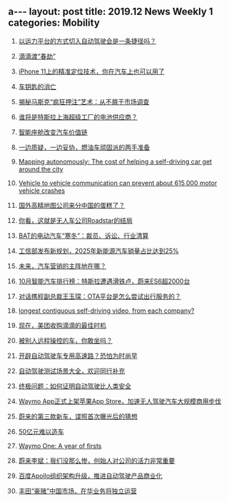 a---
layout: post
title: 2019.12 News Weekly 1
categories: Mobility
---

1. [以运力平台的方式切入自动驾驶会是一条捷径吗？](https://36kr.com/p/5271231)

2. [滴滴渡“春劫”](https://www.huxiu.com/article/328932.html)

3. [iPhone 11上的精准定位技术，你在汽车上也可以用了](https://tech.sina.com.cn/mobile/n/n/2019-11-18/doc-iihnzahi1578936.shtml)

4. [车钥匙的消亡](https://www.huxiu.com/article/329094.html)

5. [揭秘马斯克“疯狂押注”艺术：从不屑于市场调查](https://36kr.com/p/5271486)

6. [谁将是特斯拉上海超级工厂的电池供应商？](https://36kr.com/p/5271448)

7. [智能座舱改变汽车价值链](https://36kr.com/p/5271378)

8. [一边质疑，一边妥协，燃油车顽固派的两手准备](https://36kr.com/p/5271565)

9. [Mapping autonomously: The cost of helping a self-driving car get around the city](https://www.post-gazette.com/business/tech-news/2019/12/02/self-driving-cars-high-definition-mapping-Uber-Aptiv-Argo-Aurora/stories/201912010009)

10. [Vehicle to vehicle communication can prevent about 615,000 motor vehicle crashes](https://www.zimlon.com/b/vehicle-to-vehicle-communication-can-prevent-about-615000-motor-vehicle-crashes-cm541/)

11. [国外高精地图公司来分中国的蛋糕了？](http://www.sohu.com/a/241855176_475389)

12. [你看，这就是无人车公司Roadstar的结局](https://www.huxiu.com/article/329199.html)

13. [BAT的电动汽车“寒冬”：裁员、诉讼、行业清算](https://www.huxiu.com/article/329190.html)

14. [工信部发布新规划，2025年新能源汽车销量占比达到25%](https://36kr.com/p/5272153)

15. [未来，汽车营销的主阵地在哪？](https://36kr.com/p/5272100)

16. [10月智能汽车排行榜：特斯拉遭遇滑铁卢，蔚来ES6超2000台](https://36kr.com/p/5272274)

17. [对话携程副总裁王玉琛：OTA平台是怎么尝试出行服务的？](https://36kr.com/p/5262725)

18. [longest contiguous self-driving video, from each company?](reddit.com/r/SelfDrivingCars/comments/e61eor/longest_contiguous_selfdriving_video_from_each/)

19. [现在，美团收购滴滴的最佳时机](https://36kr.com/p/5271984?from=weibo)

20. [被别人远程操控的车，你敢坐吗？](https://www.zhihu.com/people/zidongjiashi/posts?page=2)

21. [开辟自动驾驶车专用高速路？恐怕为时尚早](https://zhuanlan.zhihu.com/p/30424125)

22. [自动驾驶测试场景大全，欢迎同行补充](https://zhuanlan.zhihu.com/p/33812415)

23. [终极问题：如何证明自动驾驶比人类安全](https://zhuanlan.zhihu.com/p/33991490)

24. [Waymo App正式上架苹果App Store，加速无人驾驶汽车大规模商用步伐](https://36kr.com/p/5272965)

25. [蔚来的第三款新车，谍照首次曝光后的猜想](https://36kr.com/p/5272968)

26. [50亿元难以造车](https://36kr.com/p/5272805)

27. [Waymo One: A year of firsts](https://blog.waymo.com/2019/12/waymo-one-year-of-firsts.html)

28. [蔚来李斌：我们没那么惨，创始人对公司的活力非常重要](https://www.huxiu.com/article/329943.html)

29. [百度Apollo组织架构升级，推进自动驾驶产品商业化](https://36kr.com/p/5273231)

30. [丰田“豪赌”中国市场，在华业务将独立运营](https://36kr.com/p/5272983)